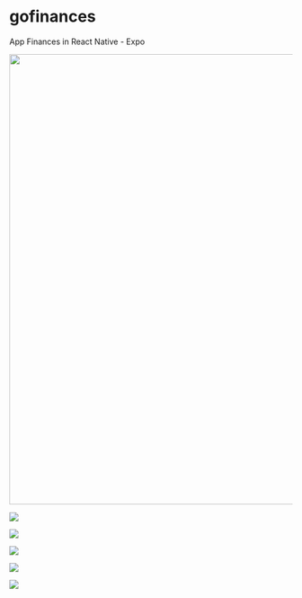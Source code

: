# gofinances
App Finances in React Native - Expo 

<img src="https://github.com/marcosaureliodiasmoura/gofinances/blob/master/src/assets/gifs/1.gif" width="800" height="800"/>

![](https://github.com/marcosaureliodiasmoura/gofinances/blob/master/src/assets/gifs/1.gif)

![](https://github.com/marcosaureliodiasmoura/gofinances/blob/master/src/assets/gifs/2.gif)

![](https://github.com/marcosaureliodiasmoura/gofinances/blob/master/src/assets/gifs/3.gif)

![](https://github.com/marcosaureliodiasmoura/gofinances/blob/master/src/assets/gifs/4.gif)

![](https://github.com/marcosaureliodiasmoura/gofinances/blob/master/src/assets/gifs/5.gif)
